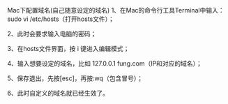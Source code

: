 Mac下配置域名(自己随意设定的域名)
1、在Mac的命令行工具Terminal中输入：sudo vi /etc/hosts（打开hosts文件）；

2、此时会要求输入电脑的密码；

3、在hosts文件界面，按 i 键进入编辑模式；

4、输入想要设定的域名，比如 127.0.0.1 fung.com（IP和对应的域名）；

5、保存退出，先按[esc]，再按:wq（包含冒号）；

6、此时自定义的域名就已经生效了。